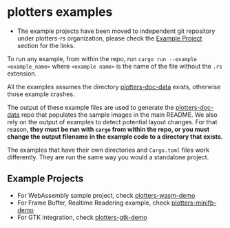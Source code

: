 # plotters examples

* The example projects have been moved to independent git repository under plotters-rs organization, please check the [Example Project](#example-project) section for the links.

To run any example, from within the repo, run `cargo run --example <example_name>` where `<example name>` is the name of the file without the `.rs` extension.

All the examples assumes the directory [plotters-doc-data](https://github.com/38/plotters-doc-data) exists, otherwise those example crashes.

The output of these example files are used to generate the [plotters-doc-data](https://github.com/38/plotters-doc-data) repo that populates the sample images in the main README.
We also rely on the output of examples to detect potential layout changes.
For that reason, **they must be run with `cargo` from within the repo, or you must change the output filename in the example code to a directory that exists.**

The examples that have their own directories and `Cargo.toml` files work differently. They are run the same way you would a standalone project.

## Example Projects

- For WebAssembly sample project, check [plotters-wasm-demo](https://github.com/plotters-rs/plotters-wasm-demo)
- For Frame Buffer, Realtime Readering example, check [plotters-minifb-demo](https://github.com/plotters-rs/plotters-minifb-demo)
- For GTK integration, check [plotters-gtk-demo](https://github.com/plotters-rs/plotters-gtk-demo)
